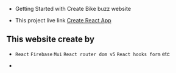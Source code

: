 * Getting Started with Create Bike buzz website

* This project live link [Create React App](https://bike-buzz.web.app/)

## This website create by 

* `React` `Firebase` `Mui` `React router dom v5` `React hooks form` etc

* 
